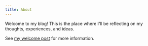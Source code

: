 ```yaml
---
title: About
---
```


Welcome to my blog! This is the place where I'll be reflecting on my thoughts, experiences, and ideas.

See <a href="/posts/welcome">my welcome post</a> for more information.